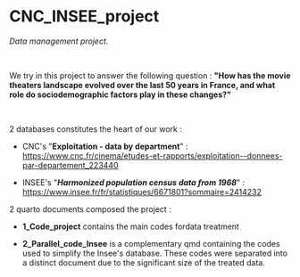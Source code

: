 # CNC_INSEE_project

*Data management project.*

<br>

We try in this project to answer the following question : **"How has the movie theaters landscape evolved over the last 50 years in France, and what role do sociodemographic factors play in these changes?"**

<br>

2 databases constitutes the heart of our work :

-   CNC's "**Exploitation - data by department**" : <https://www.cnc.fr/cinema/etudes-et-rapports/exploitation--donnees-par-departement_223440>

-   INSEE's "***Harmonized population census data from 1968***" : <https://www.insee.fr/fr/statistiques/6671801?sommaire=2414232> <br>

2 quarto documents composed the project :

-   **1_Code_project** contains the main codes fordata treatment

-   **2_Parallel_code_Insee** is a complementary qmd containing the codes used to simplify the Insee's database. These codes were separated into a distinct document due to the significant size of the treated data.
